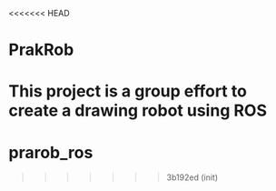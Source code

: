 <<<<<<< HEAD
# PrakRob
This project is a group effort to create a drawing robot using ROS
=======
# prarob_ros
>>>>>>> 3b192ed (init)
